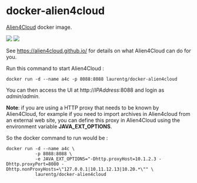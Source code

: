 # docker-alien4cloud
[Alien4Cloud](https://github.com/alien4cloud/alien4cloud) docker image.

[![](https://images.microbadger.com/badges/image/laurentg/docker-alien4cloud.svg)](https://microbadger.com/images/laurentg/docker-alien4cloud "Get your own image badge on microbadger.com") [![](https://images.microbadger.com/badges/version/laurentg/docker-alien4cloud.svg)](https://microbadger.com/images/laurentg/docker-alien4cloud "Get your own version badge on microbadger.com")

See https://alien4cloud.github.io/ for details on what Alien4Cloud can do for you.

Run this command to start Alien4Cloud :
```
docker run -d --name a4c -p 8088:8088 laurentg/docker-alien4cloud
```

You can then access the UI at http://_IPAddress_:8088 and login as _admin_/_admin_.

**Note**: if you are using a HTTP proxy that needs to be known by Alien4Cloud,
for example if you need to import archives in Alien4cloud from an external web site,
you can define this proxy in Alien4Cloud using the environment variable **JAVA_EXT_OPTIONS**.

So the docker command to run would be :
```
docker run -d --name a4c \
           -p 8088:8088 \
           -e JAVA_EXT_OPTIONS="-Dhttp.proxyHost=10.1.2.3 -Dhttp.proxyPort=8080 -Dhttp.nonProxyHosts=\"127.0.0.1|10.11.12.13|10.20.*\"" \
           laurentg/docker-alien4cloud
```
